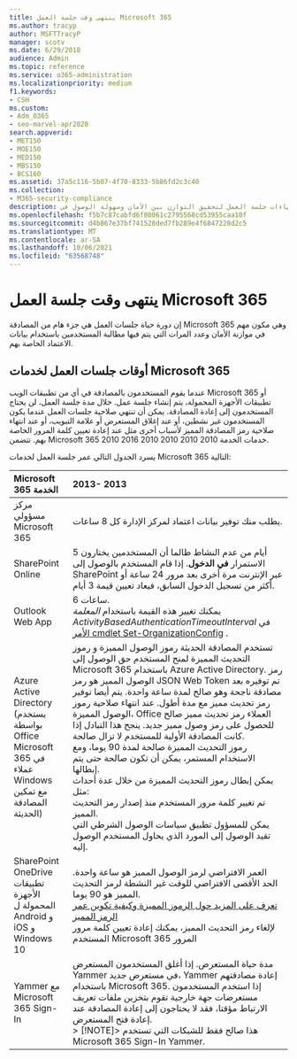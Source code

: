 ```yaml
---
title: ينتهى وقت جلسة العمل Microsoft 365
ms.author: tracyp
author: MSFTTracyP
manager: scotv
ms.date: 6/29/2018
audience: Admin
ms.topic: reference
ms.service: o365-administration
ms.localizationpriority: medium
f1.keywords:
- CSH
ms.custom:
- Adm_O365
- seo-marvel-apr2020
search.appverid:
- MET150
- MOE150
- MED150
- MBS150
- BCS160
ms.assetid: 37a5c116-5b07-4f70-8333-5b86fd2c3c40
ms.collection:
- M365-security-compliance
description: تعرف على كيفية استخدام  انتهاءات جلسة العمل لتحقيق التوازن بين الأمان وسهولة الوصول في Microsoft 365 العميل.
ms.openlocfilehash: f5b7c87cabfd6f80061c2795568cd53955caa10f
ms.sourcegitcommit: d4b867e37bf741528ded7fb289e4f6847228d2c5
ms.translationtype: MT
ms.contentlocale: ar-SA
ms.lasthandoff: 10/06/2021
ms.locfileid: "63568748"
---
```

# <a name="session-timeouts-for-microsoft-365"></a>ينتهى وقت جلسة العمل Microsoft 365

إن دورة حياة جلسات العمل هي جزء هام من المصادقة Microsoft 365 وهي مكون مهم في موازنة الأمان وعدد المرات التي يتم فيها مطالبة المستخدمين باستخدام بيانات الاعتماد الخاصة بهم.

## <a name="session-times-for-microsoft-365-services"></a>أوقات جلسات العمل لخدمات Microsoft 365

عندما يقوم المستخدمون بالمصادقة في أي من تطبيقات الويب Microsoft 365 أو تطبيقات الأجهزة المحمولة، يتم إنشاء جلسة عمل. خلال مدة جلسة العمل، لن يحتاج المستخدمون إلى إعادة المصادقة. يمكن أن تنتهي صلاحية جلسات العمل عندما يكون المستخدمون غير نشطين، أو عند إغلاق المستعرض أو علامة التبويب، أو عند انتهاء صلاحية رمز المصادقة المميز لأسباب أخرى مثل عند إعادة تعيين كلمة المرور الخاصة بهم. تتضمن Microsoft 365 خدمات الخدمة 2010 2010 2010 2010 2016 2010.

يسرد الجدول التالي عمر جلسة العمل لخدمات Microsoft 365 التالية:

| Microsoft 365 الخدمة | 2013- 2013 |
|:-----|:-----|
|مركز مسؤولي Microsoft 365  <br/> |يطلب منك توفير بيانات اعتماد لمركز الإدارة كل 8 ساعات.  <br/> |
|SharePoint Online  <br/> |5 أيام من عدم النشاط طالما أن المستخدمين يختارون الاستمرار **في الدخول**. إذا قام المستخدم بالوصول إلى SharePoint عبر الإنترنت مرة أخرى بعد مرور 24 ساعة أو أكثر من تسجيل الدخول السابق، فيعاد تعيين قيمة 3 أيام.  <br/> |
|Outlook Web App  <br/> |6 ساعات.  <br/> يمكنك تغيير هذه القيمة باستخدام  _المعلمة ActivityBasedAuthenticationTimeoutInterval_ في [الأمر cmdlet Set-OrganizationConfig](/powershell/module/exchange/set-organizationconfig) .  <br/> |
|Azure Active Directory  <br/> (يستخدم بواسطة Office Microsoft 365 في عملاء Windows مع تمكين المصادقة الحديثة)  <br/> | تستخدم المصادقة الحديثة رموز الوصول المميزة و رموز التحديث المميزة لمنح المستخدم حق الوصول إلى Microsoft 365 باستخدام Azure Active Directory. رمز الوصول المميز هو رمز JSON Web Token تم توفيره بعد مصادقة ناجحة وهو صالح لمدة ساعة واحدة. يتم أيضا توفير رمز تحديث مميز مع مدة أطول. عند انتهاء صلاحية رموز الوصول المميزة، Office العملاء رمز تحديث مميز صالح للحصول على رمز وصول مميز جديد. ينجح هذا التبادل إذا كانت المصادقة الأولية للمستخدم لا تزال صالحة.  <br/>  رموز التحديث المميزة صالحة لمدة 90 يوما، ومع الاستخدام المستمر، يمكن أن تكون صالحة حتى يتم إبطالها.  <br/>  يمكن إبطال رموز التحديث المميزة من خلال عدة أحداث مثل:  <br/>  تم تغيير كلمة مرور المستخدم منذ إصدار رمز التحديث المميز.  <br/>  يمكن للمسؤول تطبيق سياسات الوصول الشرطي التي تقيد الوصول إلى المورد الذي يحاول المستخدم الوصول إليه.  <br/> |
|SharePoint OneDrive تطبيقات الأجهزة المحمولة ل Android و iOS و Windows 10  <br/> |العمر الافتراضي لرمز الوصول المميز هو ساعة واحدة. الحد الأقصى الافتراضي للوقت غير النشطة لرمز التحديث المميز هو 90 يوما.  <br/> [تعرف على المزيد حول الرموز المميزة وكيفية تكوين عمر الرمز المميز](/azure/active-directory/active-directory-configurable-token-lifetimes) <br/> لإلغاء رمز التحديث المميز، يمكنك إعادة تعيين كلمة مرور المستخدم Microsoft 365 المرور  <br/> |
|Yammer مع Microsoft 365 Sign-In  <br/> |مدة حياة المستعرض. إذا أغلق المستخدمون المستعرض Yammer في مستعرض جديد، Yammer إعادة مصادقتهم باستخدام Microsoft 365. إذا استخدم المستخدمون مستعرضات جهة خارجية تقوم بتخزين ملفات تعريف الارتباط مؤقتا، فقد لا يحتاجون إلى إعادة المصادقة عند إعادة فتح المستعرض.  <br/> > [!NOTE]> هذا صالح فقط للشبكات التي تستخدم Microsoft 365 Sign-In Yammer.           |